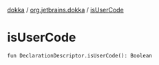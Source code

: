 [dokka](../index.md) / [org.jetbrains.dokka](index.md) / [isUserCode](isUserCode.md)

# isUserCode

```
fun DeclarationDescriptor.isUserCode(): Boolean
```
